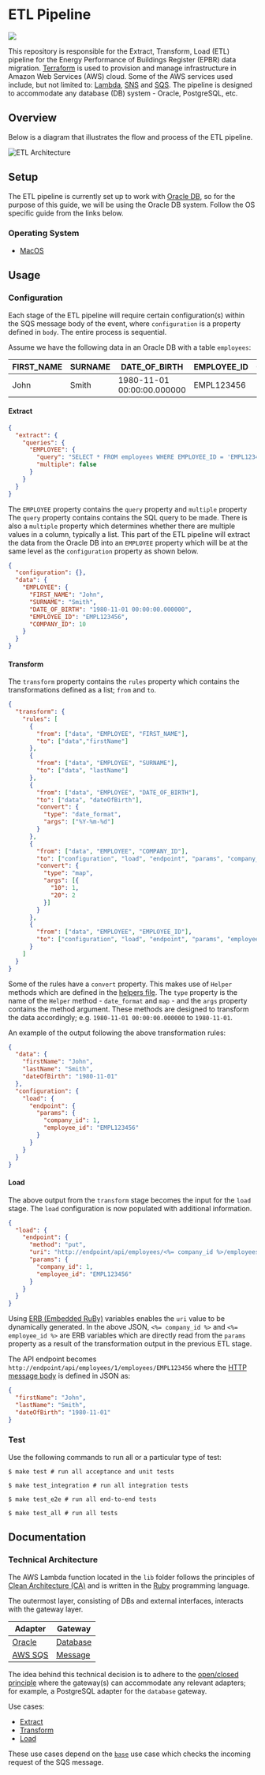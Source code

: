# ETL Pipeline

![](https://github.com/communitiesuk/epb-etl/workflows/Test/badge.svg)

This repository is responsible for the Extract, Transform, Load (ETL) pipeline
for the Energy Performance of Buildings Register (EPBR) data migration.
[Terraform](https://www.terraform.io) is used to provision and manage
infrastructure in Amazon Web Services (AWS) cloud. Some of the AWS services used
include, but not limited to: [Lambda](https://aws.amazon.com/lambda),
[SNS](https://aws.amazon.com/sns) and [SQS](https://aws.amazon.com/sqs). The
pipeline is designed to accommodate any database (DB) system - Oracle,
PostgreSQL, etc.

## Overview

Below is a diagram that illustrates the flow and process of the ETL pipeline.

![ETL Architecture](docs/images/etl-architecture.png)

## Setup

The ETL pipeline is currently set up to work with
[Oracle DB](https://www.oracle.com/database), so for the purpose of this guide,
we will be using the Oracle DB system. Follow the OS specific guide from the
links below.

### Operating System

- [MacOS](docs/macos)

## Usage

### Configuration

Each stage of the ETL pipeline will require certain configuration(s) within the
SQS message body of the event, where `configuration` is a property defined in
`body`. The entire process is sequential.

Assume we have the following data in an Oracle DB with a table `employees`:

FIRST_NAME | SURNAME | DATE_OF_BIRTH | EMPLOYEE_ID | COMPANY_ID
--- | --- | --- | --- | ---
John | Smith | 1980-11-01 00:00:00.000000 | EMPL123456 | 10

#### Extract

```json
{
  "extract": {
    "queries": {
      "EMPLOYEE": {
        "query": "SELECT * FROM employees WHERE EMPLOYEE_ID = 'EMPL123456'",
        "multiple": false
      }
    }
  }
}
```

The `EMPLOYEE` property contains the `query` property and `multiple` property
The `query` property contains contains the SQL query to be made. There is also a
`multiple` property which determines whether there are multiple values in a
column, typically a list. This part of the ETL pipeline will extract the data
from the Oracle DB into an `EMPLOYEE` property which will be at the same level as
the `configuration` property as shown below.

```json
{
  "configuration": {},
  "data": {
    "EMPLOYEE": {
      "FIRST_NAME": "John",
      "SURNAME": "Smith",
      "DATE_OF_BIRTH": "1980-11-01 00:00:00.000000",
      "EMPLOYEE_ID": "EMPL123456",
      "COMPANY_ID": 10
    }   
  }
}
```

#### Transform

The `transform` property contains the `rules` property which contains the
transformations defined as a list; `from` and `to`.

```json
{
  "transform": {
    "rules": [
      {
        "from": ["data", "EMPLOYEE", "FIRST_NAME"],
        "to": ["data","firstName"]
      },
      {
        "from": ["data", "EMPLOYEE", "SURNAME"],
        "to": ["data", "lastName"]
      },
      {
        "from": ["data", "EMPLOYEE", "DATE_OF_BIRTH"],
        "to": ["data", "dateOfBirth"],
        "convert": {
          "type": "date_format",
          "args": ["%Y-%m-%d"]
        }
      },
      {
        "from": ["data", "EMPLOYEE", "COMPANY_ID"],
        "to": ["configuration", "load", "endpoint", "params", "company_id"],
        "convert": {
          "type": "map",
          "args": [{
            "10": 1,
            "20": 2
          }]
        }
      },
      {
        "from": ["data", "EMPLOYEE", "EMPLOYEE_ID"],
        "to": ["configuration", "load", "endpoint", "params", "employee_id"]
      }
    ]
  }
}
```

Some of the rules have a `convert` property. This makes use of `Helper` methods
which are defined in the [helpers file](lib/helpers.rb). The `type` property is
the name of the `Helper` method - `date_format` and `map` - and the 
`args` property contains the method argument. These methods are designed to
transform the data accordingly; e.g. `1980-11-01 00:00:00.000000` to
`1980-11-01`.

An example of the output following the above transformation rules:

```json
{
  "data": {
    "firstName": "John",
    "lastName": "Smith",
    "dateOfBirth": "1980-11-01"
  },
  "configuration": {
    "load": {
      "endpoint": {
        "params": {
          "company_id": 1,
          "employee_id": "EMPL123456"
        }
      }
    }
  }
}
```

#### Load

The above output from the `transform` stage becomes the input for the `load`
stage. The `load` configuration is now populated with additional information.

```json
{
  "load": {
    "endpoint": {
      "method": "put",
      "uri": "http://endpoint/api/employees/<%= company_id %>/employees/<%= employee_id %>",
      "params": {
        "company_id": 1,
        "employee_id": "EMPL123456"
      }
    }
  }
}
```

Using [ERB (Embedded RuBy)](https://en.wikipedia.org/wiki/ERuby) variables
enables the `uri` value to be dynamically generated. In the above JSON,
`<%= company_id %>` and `<%= employee_id %>` are ERB variables which are
directly read from the `params` property as a result of the transformation
output in the previous ETL stage.

The API endpoint becomes
`http://endpoint/api/employees/1/employees/EMPL123456` where the [HTTP message
body](https://en.wikipedia.org/wiki/HTTP_message_body) is defined in JSON as:

```json
{
  "firstName": "John",
  "lastName": "Smith",
  "dateOfBirth": "1980-11-01"
}
```

### Test

Use the following commands to run all or a particular type of test:

```shell script
$ make test # run all acceptance and unit tests

$ make test_integration # run all integration tests

$ make test_e2e # run all end-to-end tests

$ make test_all # run all tests
```

## Documentation

### Technical Architecture

The AWS Lambda function located in the `lib` folder follows the principles of
[Clean Architecture (CA)](https://blog.cleancoder.com/uncle-bob/2012/08/13/the-clean-architecture.html)
and is written in the [Ruby](https://www.ruby-lang.org) programming language.

The outermost layer, consisting of DBs and external interfaces, interacts with
the gateway layer.

Adapter | Gateway
--- | ---
[Oracle](lib/adapter/oracle_adapter.rb) | [Database](lib/gateway/database_gateway.rb)
[AWS SQS](lib/adapter/sqs_adapter.rb) | [Message](lib/gateway/message_gateway.rb)

The idea behind this technical decision is to adhere to the
[open/closed principle](https://en.wikipedia.org/wiki/Open–closed_principle)
where the gateway(s) can accommodate any relevant adapters; for example, a
PostgreSQL adapter for the `database` gateway.

Use cases:

- [Extract](lib/use_case/extract.rb)
- [Transform](lib/use_case/transform.rb)
- [Load](lib/use_case/load.rb)

These use cases depend on the [`base`](lib/use_case/base.rb) use case which
checks the incoming request of the SQS message.
